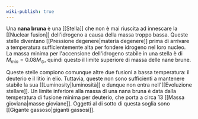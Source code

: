 ```yaml
---
wiki-publish: true
---
```

Una **nana bruna** è una [[Stella]] che non è mai riuscita ad innescare la [[Nuclear fusion]] dell'idrogeno a causa della massa troppo bassa. Queste stelle diventano [[Pressione degenere|materia degenere]] prima di arrivare a temperatura sufficientemente alta per fondere idrogeno nel loro nucleo. La massa minima per l'accensione dell'idrogeno stabile in una stella è di $M_{min}=0.08M_{\odot}$, quindi questo il limite superiore di massa delle nane brune.

Queste stelle compiono comunque altre due fusioni a bassa temperatura: il deuterio e il litio in elio. Tuttavia, queste non sono sufficienti a mantenere stabile la sua [[Luminosity|luminosità]] e dunque non entra nell'[[Evoluzione stellare]]. Un limite inferiore alla massa di una nana bruna è data dalla temperatura di fusione minima per deuterio, che porta a circa 13 [[Massa gioviana|masse gioviane]]. Oggetti al di sotto di questa soglia sono [[Gigante gassoso|giganti gassosi]].